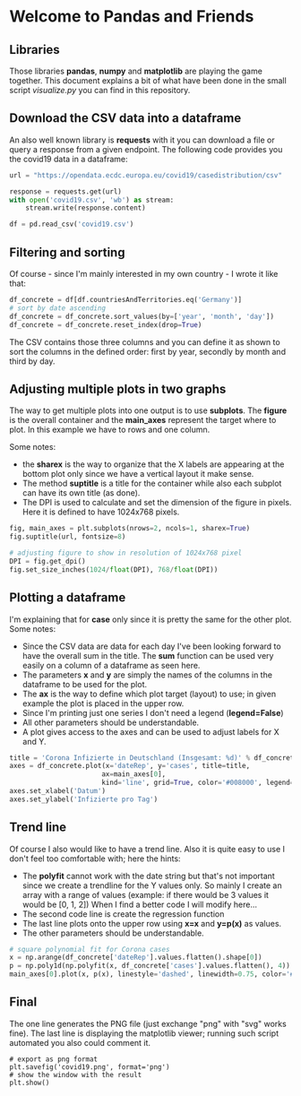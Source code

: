 # Welcome to Pandas and Friends

## Libraries

Those libraries **pandas**, **numpy** and **matplotlib**
are playing the game together. This document explains a bit
of what have been done in the small script *visualize.py*
you can find in this repository.

## Download the CSV data into a dataframe

An also well known library is **requests** with it you
can download a file or query a response from a given
endpoint. The following code provides you the covid19 data
in a dataframe:

```python
url = "https://opendata.ecdc.europa.eu/covid19/casedistribution/csv"

response = requests.get(url)
with open('covid19.csv', 'wb') as stream:
    stream.write(response.content)

df = pd.read_csv('covid19.csv')
```

## Filtering and sorting

Of course - since I'm mainly interested in my own country -
I wrote it like that:

```python
df_concrete = df[df.countriesAndTerritories.eq('Germany')]
# sort by date ascending
df_concrete = df_concrete.sort_values(by=['year', 'month', 'day'])
df_concrete = df_concrete.reset_index(drop=True)
```

The CSV contains those three columns and you can define it as shown
to sort the columns in the defined order: first by year, secondly by month
and third by day.

## Adjusting multiple plots in two graphs

The way to get multiple plots into one output is to use **subplots**.
The **figure** is the overall container and the **main_axes** represent
the target where to plot. In this example we have to rows and one column.

Some notes:
 - the **sharex** is the way to organize that the X labels are appearing at
   the bottom plot only since we have a vertical layout it make sense.
 - The method **suptitle** is a title for the container while also each
   subplot can have its own title (as done).
 - The DPI is used to calculate and set the dimension of the figure in
   pixels. Here it is defined to have 1024x768 pixels.

```python
fig, main_axes = plt.subplots(nrows=2, ncols=1, sharex=True)
fig.suptitle(url, fontsize=8)

# adjusting figure to show in resolution of 1024x768 pixel
DPI = fig.get_dpi()
fig.set_size_inches(1024/float(DPI), 768/float(DPI))
```

## Plotting a dataframe

I'm explaining that for **case** only since it is pretty the same for
the other plot. Some notes:

 - Since the CSV data are data for each day I've been looking forward
   to have the overall sum in the title. The **sum** function can be
   used very easily on a column of a dataframe as seen here.
 - The parameters **x** and **y** are simply the names of the columns
   in the dataframe to be used for the plot.
 - The **ax** is the way to define which plot target (layout) to use;
   in given example the plot is placed in the upper row.
 - Since I'm printing just one series I don't need a legend (**legend=False**)
 - All other parameters should be understandable.
 - A plot gives access to the axes and can be used to adjust labels for X and Y.

```python
title = 'Corona Infizierte in Deutschland (Insgesamt: %d)' % df_concrete['cases'].sum()
axes = df_concrete.plot(x='dateRep', y='cases', title=title,
                       ax=main_axes[0],
                       kind='line', grid=True, color='#008000', legend=False)
axes.set_xlabel('Datum')
axes.set_ylabel('Infizierte pro Tag')
```

## Trend line

Of course I also would like to have a trend line. Also it is quite easy to use
I don't feel too comfortable with; here the hints:

 - The **polyfit** cannot work with the date string but that's not important
   since we create a trendline for the Y values only. So mainly I create an
   array with a range of values (example: if there would be 3 values it would be [0, 1, 2])
   When I find a better code I will modify here...
 - The second code line is create the regression function
 - The last line plots onto the upper row using **x=x** and **y=p(x)** as values.
 - The other parameters should be understandable.

```python
# square polynomial fit for Corona cases
x = np.arange(df_concrete['dateRep'].values.flatten().shape[0])
p = np.poly1d(np.polyfit(x, df_concrete['cases'].values.flatten(), 4))
main_axes[0].plot(x, p(x), linestyle='dashed', linewidth=0.75, color='#800000')
```

## Final

The one line generates the PNG file (just exchange "png" with "svg" works fine).
The last line is displaying the matplotlib viewer; running such script
automated you also could comment it.

```
# export as png format
plt.savefig('covid19.png', format='png')
# show the window with the result
plt.show()
```
